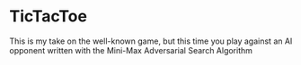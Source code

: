 # TicTacToe

This is my take on the well-known game, but this time you play against an AI opponent written with the Mini-Max Adversarial Search Algorithm

